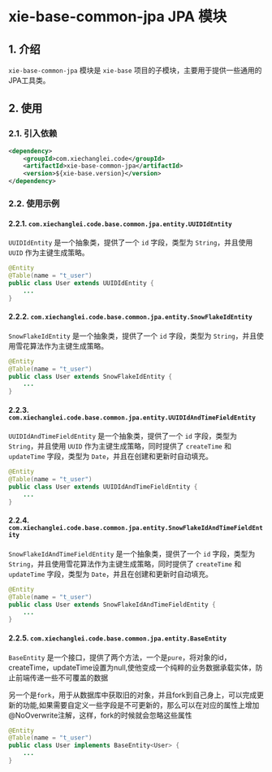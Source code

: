 # xie-base-common-jpa JPA 模块

## 1. 介绍

`xie-base-common-jpa` 模块是 `xie-base` 项目的子模块，主要用于提供一些通用的JPA工具类。

## 2. 使用

### 2.1. 引入依赖

```xml
<dependency>
    <groupId>com.xiechanglei.code</groupId>
    <artifactId>xie-base-common-jpa</artifactId>
    <version>${xie-base.version}</version>
</dependency>
```

### 2.2. 使用示例

#### 2.2.1. `com.xiechanglei.code.base.common.jpa.entity.UUIDIdEntity`

`UUIDIdEntity` 是一个抽象类，提供了一个 `id` 字段，类型为 `String`，并且使用 `UUID` 作为主键生成策略。

```java
@Entity
@Table(name = "t_user")
public class User extends UUIDIdEntity {
    ...
}
```

#### 2.2.2. `com.xiechanglei.code.base.common.jpa.entity.SnowFlakeIdEntity`

`SnowFlakeIdEntity` 是一个抽象类，提供了一个 `id` 字段，类型为 `String`，并且使用雪花算法作为主键生成策略。

```java
@Entity
@Table(name = "t_user")
public class User extends SnowFlakeIdEntity {
    ...
}
```

#### 2.2.3. `com.xiechanglei.code.base.common.jpa.entity.UUIDIdAndTimeFieldEntity`

`UUIDIdAndTimeFieldEntity` 是一个抽象类，提供了一个 `id` 字段，类型为 `String`，并且使用 `UUID` 作为主键生成策略，同时提供了 `createTime` 和 `updateTime` 字段，类型为 `Date`，并且在创建和更新时自动填充。

```java
@Entity
@Table(name = "t_user")
public class User extends UUIDIdAndTimeFieldEntity {
    ...
}
```

#### 2.2.4. `com.xiechanglei.code.base.common.jpa.entity.SnowFlakeIdAndTimeFieldEntity`

`SnowFlakeIdAndTimeFieldEntity` 是一个抽象类，提供了一个 `id` 字段，类型为 `String`，并且使用雪花算法作为主键生成策略，同时提供了 `createTime` 和 `updateTime` 字段，类型为 `Date`，并且在创建和更新时自动填充。

```java
@Entity
@Table(name = "t_user")
public class User extends SnowFlakeIdAndTimeFieldEntity {
    ...
}
```

#### 2.2.5. `com.xiechanglei.code.base.common.jpa.entity.BaseEntity`

`BaseEntity` 是一个接口，提供了两个方法，一个是`pure`，将对象的id，createTime，updateTime设置为null,使他变成一个纯粹的业务数据承载实体，防止前端传递一些不可覆盖的数据

另一个是`fork`，用于从数据库中获取旧的对象，并且fork到自己身上，可以完成更新的功能,如果需要自定义一些字段是不可更新的，那么可以在对应的属性上增加@NoOverwrite注解，这样，fork的时候就会忽略这些属性

```java
@Entity
@Table(name = "t_user")
public class User implements BaseEntity<User> {
    ...
}
```